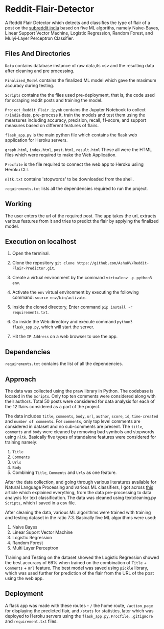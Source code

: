 # Reddit-Flair-Detector
A Reddit Flair Detector which detects and classifies the type of flair of a post on the [subreddit india](https://www.reddit.com/r/india/) based on five ML algoriths, namely Naive-Bayes, Linear Support Vector Machine, Logistic Regression, Random Forest, and Mulyi-Layer Perceptron Classifier.


## Files And Directories
```Data``` contains database instance of raw data,its csv and the resulting data after cleaning and pre processing.

```Finalized_Model``` contains the finalized ML model which gave the maximum accuracy during testing.

```Scripts``` contains the the files used pre-deployment, that is, the code used for scraping reddit posts and training the model.

```Project_Reddit_Flair.ipynb``` contains the Jupyter Notebook to collect ```r/india``` data, pre-process it, train the models and test them using the mearsures including accuracy, precision, recall, f1-score, and support measures based on different features of flairs.

```flask_app.py``` is the main python file which contains the flask web application for Heroku servers.

```graph.html```, ```index.html```, ```post.html```, ```result.html```  These all were the HTML files which were required to make the Web Application.

```Procfile``` is the file required to connect the web app to Heroku usiing Heroku CLI.

```nltk.txt``` contains 'stopwords' to be downloaded from the shell.

```requirements.txt``` lists all the dependencies required to run the project.


## Working
The user enters the url of the required post. The app takes the url, extracts various features from it and tries to predict the flair by applying the finalized model.


## Execution on localhost

1. Open the terminal.

2. Clone the repository ```git clone https://github.com/AshuKV/Reddit-Flair-Predictor.git```.

3.  Create a virtual environment by the command ```virtualenv -p python3 env```.

4. Activate the ```env``` virtual environment by executing the following command: ```source env/bin/activate```.

5. Inside the cloned directory, Enter command ```pip install -r requirements.txt```.

6. Go inside the Web directory and execute command ```python3 flask_app.py```, which will start the server. 

7. Hit the ```IP Address``` on a web browser to use the app.


## Dependencies

```requirements.txt``` contains the list of all the dependencies.


## Approach

The data was collected using the praw library in Python. The codebase is located in the ```Scripts```. Only top ten comments were considered along with their authors. Total 50 posts were considered for data analysis for each of the 12 flairs considered as a part of the project.

The data includes ```title```, ```comments```, ```body```, ```url```,  ```author```, ```score```, ```id```, ```time-created``` and ```number of comments```. For ```comments```, only top level comments are considered in dataset and no sub-comments are present. The ```title```, ```comments``` and ```body``` were cleaned by removing bad symbols and stopwords using ```nltk```. Basically five types of standalone features were considered for training namely:
1. ```Title```
2. ```Comments```
3. ```Urls```
4. ```Body```
5. Combining ```Title```, ```Comments``` and ```Urls``` as one feature.

After the data collection, and going through various literatures available for Natural Language Processing and various ML  classifiers, I got across [this](https://towardsdatascience.com/multi-class-text-classification-model-comparison-and-selection-5eb066197568) article which explained everything, from the data pre-processing to data analysis for text classification. The data was cleaned using textcleaning.py ```Scripts```, which I saved in a csv file.

After cleaning the data, various ML algorithms were trained with training and testing dataset in the ratio 7:3. Basically five ML algorithms were used:
 1. Naive Bayes
 2. Linear Suport Vector Machine
 3. Logistic Regression
 4. Random Forest
 5. Multi Layer Perceptron
 
Training and Testing on the dataset showed the Logistic Regression showed the best accuracy of 66% when trained on the combination of ```Title``` +  ```Comments``` + ```Url``` feature. The best model was saved using ```pickle``` library, which was used further for prediction of the flair from the URL of the post using the web app.


## Deployment

A flask app was made with these routes - ```/``` the home route, ```/action_page``` for displaying the predicted flair, and ```/stats``` for statistics, later which was deployed to Heroku servers using the ```flask_app.py```,  ```Procfile```, ```.gitignore``` and ```requirement.txt``` files.
